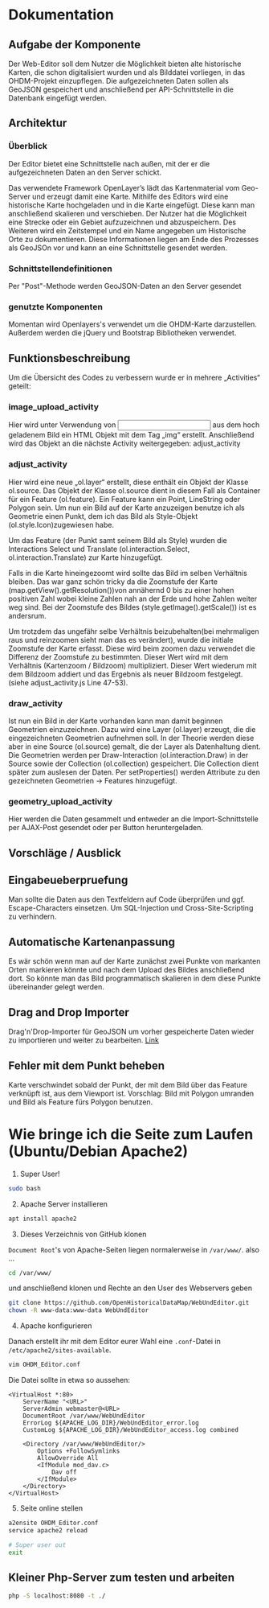 # Dokumentation

## Aufgabe der Komponente

Der Web-Editor soll dem Nutzer die Möglichkeit bieten alte historische Karten, die schon digitalisiert wurden und als Bilddatei vorliegen, in das OHDM-Projekt einzupflegen. Die aufgezeichneten Daten sollen als GeoJSON gespeichert und anschließend per API-Schnittstelle in die Datenbank eingefügt werden.


## Architektur

### Überblick

Der Editor bietet eine Schnittstelle nach außen, mit der er die aufgezeichneten Daten an den Server schickt.

Das verwendete Framework OpenLayer’s lädt das Kartenmaterial vom Geo-Server und erzeugt damit eine Karte. Mithilfe des Editors wird eine historische Karte hochgeladen und in die Karte eingefügt. Diese kann man anschließend skalieren und verschieben. Der Nutzer hat die Möglichkeit eine Strecke oder ein Gebiet aufzuzeichnen und abzuspeichern. Des Weiteren wird ein Zeitstempel und ein Name angegeben um Historische Orte zu dokumentieren. Diese Informationen liegen am Ende des Prozesses als GeoJSOn vor und kann an eine Schnittstelle gesendet werden.


### Schnittstellendefinitionen

Per "Post"-Methode werden GeoJSON-Daten an den Server gesendet

### genutzte Komponenten

Momentan wird Openlayers's verwendet um die OHDM-Karte darzustellen.
Außerdem werden die jQuery und Bootstrap Bibliotheken verwendet.



## Funktionsbeschreibung

Um die Übersicht des Codes zu verbessern wurde er in mehrere „Activities“ geteilt:

### image_upload_activity
Hier wird unter Verwendung von <input type=“file“> aus dem hoch geladenem Bild ein HTML Objekt mit dem Tag „img“ erstellt.
Anschließend wird das Objekt an die nächste Activity weitergegeben: adjust_activity

### adjust_activity
Hier wird eine neue „ol.layer“ erstellt, diese enthält ein Objekt der Klasse ol.source. Das Objekt der Klasse ol.source dient in diesem Fall als Container für ein Feature (ol.feature).
Ein Feature kann ein Point, LineString oder Polygon sein.
Um nun ein Bild auf der Karte anzuzeigen benutze ich als Geometrie einen Punkt, dem ich das Bild als Style-Objekt (ol.style.Icon)zugewiesen habe.

Um das Feature (der Punkt samt seinem Bild als Style) wurden die Interactions Select und Translate (ol.interaction.Select, ol.interaction.Translate) zur Karte hinzugefügt.

Falls in die Karte hineingezoomt wird sollte das Bild im selben Verhältnis bleiben. Das war ganz schön tricky da die Zoomstufe der Karte (map.getView().getResolution())von annähernd 0 bis zu einer hohen positiven Zahl wobei kleine Zahlen nah an der Erde und hohe Zahlen weiter weg sind. Bei der Zoomstufe des Bildes (style.getImage().getScale()) ist es andersrum.

Um trotzdem das ungefähr selbe Verhältnis beizubehalten(bei mehrmaligen raus und reinzoomen sieht man das es verändert), wurde die initiale Zoomstufe der Karte erfasst. Diese wird beim zoomen dazu verwendet die Differenz der Zoomstufe zu bestimmten. Dieser Wert wird mit dem Verhältnis (Kartenzoom / Bildzoom) multipliziert. Dieser Wert wiederum mit dem Bildzoom addiert und das Ergebnis als neuer Bildzoom festgelegt. (siehe adjust_activity.js Line 47-53).

### draw_activity
Ist nun ein Bild in der Karte vorhanden kann man damit beginnen Geometrien einzuzeichnen.
Dazu wird eine Layer (ol.layer) erzeugt, die die eingezeichneten Geometrien aufnehmen soll. In der Theorie werden diese aber in eine Source (ol.source) gemalt, die der Layer als Datenhaltung dient. Die Geometrien werden per Draw-Interaction (ol.interaction.Draw) in der Source sowie der Collection (ol.collection) gespeichert. Die Collection dient später zum auslesen der Daten. Per setProperties() werden Attribute zu den gezeichneten Geometrien -> Features hinzugefügt.

### geometry_upload_activity
Hier werden die Daten gesammelt und entweder an die Import-Schnittstelle per AJAX-Post gesendet oder per Button heruntergeladen.


## Vorschläge / Ausblick
## Eingabeueberpruefung
Man sollte die Daten aus den Textfeldern auf Code überprüfen und ggf. Escape-Characters einsetzen. Um SQL-Injection und Cross-Site-Scripting zu verhindern.
## Automatische Kartenanpassung
Es wär schön wenn man auf der Karte zunächst zwei Punkte von markanten Orten markieren könnte und nach dem Upload des Bildes anschließend dort. So könnte man das Bild programmatisch skalieren in dem diese Punkte übereinander gelegt werden.
## Drag and Drop Importer
Drag'n'Drop-Importer für GeoJSON um vorher gespeicherte Daten wieder zu importieren und weiter zu bearbeiten. [Link](https://openlayers.org/en/latest/examples/drag-and-drop.html)
## Fehler mit dem Punkt beheben
Karte verschwindet sobald der Punkt, der mit dem Bild über das Feature verknüpft ist, aus dem Viewport ist.
Vorschlag: Bild mit Polygon umranden und Bild als Feature fürs Polygon benutzen.


# Wie bringe ich die Seite zum Laufen (Ubuntu/Debian Apache2)

1. Super User!
```bash
sudo bash
```
2. Apache Server installieren
```bash
apt install apache2
```
3. Dieses Verzeichnis von GitHub klonen

``Document Root``'s von Apache-Seiten liegen normalerweise in ``/var/www/``.
also ...
```bash
cd /var/www/
```
und anschließend klonen und Rechte an den User des Webservers geben
```bash
git clone https://github.com/OpenHistoricalDataMap/WebUndEditor.git
chown -R www-data:www-data WebUndEditor
```

4. Apache konfigurieren

Danach erstellt ihr mit dem Editor eurer Wahl eine `.conf`-Datei in `/etc/apache2/sites-available`.
```bash
vim OHDM_Editor.conf
```
Die Datei sollte in etwa so aussehen:
```apacheconfig
<VirtualHost *:80>
    ServerName "<URL>"
    ServerAdmin webmaster@<URL>
    DocumentRoot /var/www/WebUndEditor
    ErrorLog ${APACHE_LOG_DIR}/WebUndEditor_error.log
    CustomLog ${APACHE_LOG_DIR}/WebUndEditor_access.log combined
    
    <Directory /var/www/WebUndEditor/>
		Options +FollowSymlinks
		AllowOverride All
		<IfModule mod_dav.c>
			Dav off
		</IfModule>
	</Directory>
</VirtualHost>
```

5. Seite online stellen
```bash
a2ensite OHDM_Editor.conf
service apache2 reload

# Super user out
exit
```


## Kleiner Php-Server zum testen und arbeiten

```bash
php -S localhost:8080 -t ./
```

